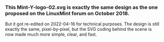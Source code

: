 ### This Mint-Y-logo-02.svg is exactly the same design as the one proposed on the LinuxMint forum on October 2018.

But it got re-edited on 2022-04-16 for technical purposes. The design is still exactly the same, pixel-by-pixel, but the SVG coding behind the scene is now made much more simple, clear, and fast.